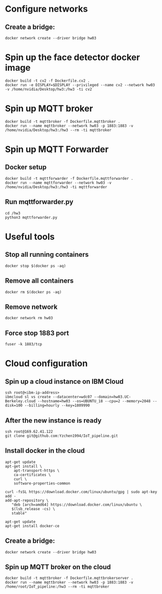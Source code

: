 # Configure networks
## Create a bridge:
```
docker network create --driver bridge hw03
```

# Spin up the face detector docker image
```
docker build -t cv2 -f Dockerfile.cv2 .
docker run -e DISPLAY=$DISPLAY --privileged --name cv2 --network hw03 -v /home/nvidia/Desktop/hw3:/hw3 -ti cv2
```

# Spin up MQTT broker 
```
docker build -t mqttbroker -f Dockerfile.mqttbroker .
docker run --name mqttbroker --network hw03 -p 1883:1883 -v /home/nvidia/Desktop/hw3:/hw3 --rm -ti mqttbroker
```

# Spin up MQTT Forwarder
## Docker setup
```
docker build -t mqttforwarder -f Dockerfile.mqttforwarder .
docker run --name mqttforwarder --network hw03 -v /home/nvidia/Desktop/hw3:/hw3 -ti mqttforwarder
```
## Run mqttforwarder.py
```
cd /hw3
python3 mqttforwarder.py
```

# Useful tools
## Stop all running containers
```
docker stop $(docker ps -aq)
```

## Remove all containers
```
docker rm $(docker ps -aq)
```

## Remove network
```
docker network rm hw03
```

## Force stop 1883 port
```
fuser -k 1883/tcp
```

# Cloud configuration
## Spin up a cloud instance on IBM Cloud
```
ssh root@<ibm-ip-address>
ibmcloud sl vs create --datacenter=wdc07 --domain=hw03.UC-Berkeley.cloud --hostname=hw03 --os=UBUNTU_18 --cpu=2 --memory=2048 --disk=100 --billing=hourly --key=1809990
```

## After the new instance is ready
```
ssh root@169.62.41.122
git clone git@github.com:Yzchen1994/IoT_pipeline.git
```

## Install docker in the cloud
```
apt-get update
apt-get install \
    apt-transport-https \
    ca-certificates \
    curl \
    software-properties-common
    
curl -fsSL https://download.docker.com/linux/ubuntu/gpg | sudo apt-key add -
add-apt-repository \
   "deb [arch=amd64] https://download.docker.com/linux/ubuntu \
   $(lsb_release -cs) \
   stable"

apt-get update
apt-get install docker-ce
```

## Create a bridge:
```
docker network create --driver bridge hw03
```

## Spin up MQTT broker on the cloud
```
docker build -t mqttbroker -f Dockerfile.mqttbrokerserver .
docker run --name mqttbroker --network hw03 -p 1883:1883 -v /home/root/IoT_pipeline:/hw3 --rm -ti mqttbroker
```
